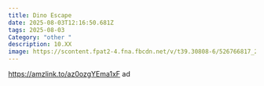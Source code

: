 ```yaml
---
title: Dino Escape
date: 2025-08-03T12:16:50.681Z
tags: 2025-08-03
Category: "other "
description: 10.XX
image: https://scontent.fpat2-4.fna.fbcdn.net/v/t39.30808-6/526766817_24714621144842254_4757738665816036165_n.jpg?stp=dst-jpg_p180x540_tt6&_nc_cat=100&ccb=1-7&_nc_sid=aa7b47&_nc_ohc=alsrRfGj0IkQ7kNvwGvi2T9&_nc_oc=AdnC6srmfI-Yvj2GxQlSBm3HlL8H-w3sJmc65Bphdt-pJAEuh3A8Eh722xhgUXXduebDkk0XVd3gneOgHGmtptoR&_nc_zt=23&_nc_ht=scontent.fpat2-4.fna&_nc_gid=C3g0b_E6YnKcLpncoxcyKg&oh=00_AfTOTm3myxdxZv48zgUa_WXwfVUtmJxXY4XNo4UtKX6bkA&oe=68952343
---
```

https://amzlink.to/az0ozgYEma1xF  ad